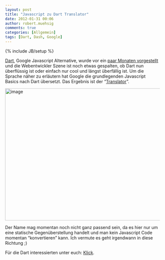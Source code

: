 ```yaml
---
layout: post
title: "Javascript zu Dart Translator"
date: 2012-01-31 00:06
author: robert.muehsig
comments: true
categories: [Allgemein]
tags: [Dart, Dash, Google]
---
```

{% include JB/setup %}
<p><a href="http://www.dartlang.org/">Dart</a>, Google Javascript Alternative, wurde vor ein <a href="{{BASE_PATH}}/2011/09/12/google-dashdart-go-eine-cloud-ide-brightly-und-die-zukunft-von-javascript/">paar Monaten vorgestellt</a> und die Webentwickler Szene ist noch etwas gespalten, ob Dart nun überflüssig ist oder einfach nur cool und längst überfällig ist. Um die Sprache näher zu erläutern hat Google die grundlegenden Javascript Basics nach Dart übersetzt. Das Ergebnis ist der “<a href="http://googlecode.blogspot.com/2012/01/translating-javascript-to-dart.html">Translator</a>”. </p> <p><a href="http://synonym.dartlang.org/"><img style="background-image: none; border-bottom: 0px; border-left: 0px; padding-left: 0px; padding-right: 0px; display: inline; border-top: 0px; border-right: 0px; padding-top: 0px" title="image" border="0" alt="image" src="{{BASE_PATH}}/assets/wp-images/image1453.png" width="579" height="430"></a></p> <p>Der Name mag momentan noch nicht ganz passend sein, da es hier nur um eine statische Gegenüberstellung handelt und man kein Javascript Code momentan “konvertieren” kann. Ich vermute es geht irgendwann in diese Richtung ;)</p> <p>Für die Dart interessierten unter euch: <a href="http://synonym.dartlang.org/">Klick</a>.</p>
